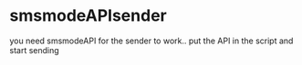 # smsmodeAPIsender

you need smsmodeAPI for the sender to work.. put the API in the script and start sending 

